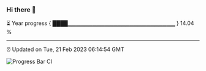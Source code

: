 ### Hi there 👋

⏳ Year progress { ████▁▁▁▁▁▁▁▁▁▁▁▁▁▁▁▁▁▁▁▁▁▁▁▁▁▁ } 14.04 %

---

⏰ Updated on Tue, 21 Feb 2023 06:14:54 GMT

![Progress Bar CI](https://github.com/liununu/liununu/workflows/Progress%20Bar%20CI/badge.svg)
